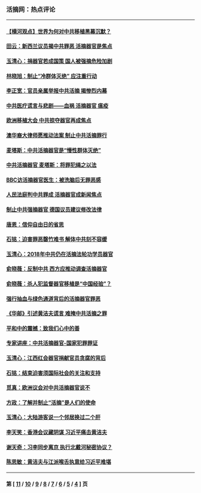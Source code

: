 ### 活摘网：热点评论
---
#### [【横河观点】世界为何对中共移植黑幕沉默？](../../pages/nf5879/n13244249.md?09240430) 
#### [田云：新西兰议员揭中共罪恶 活摘器官是焦点](../../pages/nf5879/n13070629.md?09240430) 
#### [玉清心：捐器官若成国策 国人被强摘危险加剧](../../pages/nf5879/n12802713.md?09240430) 
#### [林晓旭：制止“冷群体灭绝” 应注重行动](../../pages/nf5879/n12779736.md?09240430) 
#### [李正宽：官员亲属举报中共活摘 揭惨烈内幕](../../pages/nf5879/n12684490.md?09240430) 
#### [中共医疗谎言与悲剧——血祸 活摘器官 瘟疫](../../pages/nf5879/n12372103.md?09240430) 
#### [欧洲移植大会 中共掠夺器官再成焦点](../../pages/nf5879/n11538883.md?09240430) 
#### [澳华裔大律师愿推动法案 制止中共活摘罪行](../../pages/nf5879/n11377039.md?09240430) 
#### [麦塔斯：中共活摘器官是“慢性群体灭绝”](../../pages/nf5879/n11350529.md?09240430) 
#### [中共活摘器官 麦塔斯：将罪犯绳之以法](../../pages/nf5879/n11347973.md?09240430) 
#### [BBC访活摘器官医生：被洗脑后无罪恶感](../../pages/nf5879/n11335935.md?09240430) 
#### [人民法庭判中共罪成 活摘器官成新闻焦点](../../pages/nf5879/n11331578.md?09240430) 
#### [制止中共强摘器官 德国议员建议修改法律](../../pages/nf5879/n11249451.md?09240430) 
#### [唐恩：信仰自由日的省思](../../pages/nf5879/n11003525.md?09240430) 
#### [石铭：迫害罪恶罄竹难书  解体中共刻不容缓](../../pages/nf5879/n10942855.md?09240430) 
#### [玉清心：2018年中共仍在活摘法轮功学员器官](../../pages/nf5879/n10914646.md?09240430) 
#### [俞晓薇：反制中共 西方应推动调查活摘器官](../../pages/nf5879/n10794671.md?09240430) 
#### [俞晓薇：杀人犯监督器官移植是“中国经验”？](../../pages/nf5879/n10466427.md?09240430) 
#### [强行抽血与绿色通道背后的活摘器官罪恶](../../pages/nf5879/n10004708.md?09240430) 
#### [《华邮》引述黄洁夫谎言 难掩中共活摘之罪](../../pages/nf5879/n9642309.md?09240430) 
#### [平和中的震撼：致我们心中的善](../../pages/nf5879/n9021123.md?09240430) 
#### [专家讲座：中共活摘器官-国家犯罪罪证](../../pages/nf5879/n8828153.md?09240430) 
#### [玉清心：江西红会器官捐献官员贪腐的背后](../../pages/nf5879/n8522122.md?09240430) 
#### [石铭：结束迫害须国际社会的关注和支持](../../pages/nf5879/n8443497.md?09240430) 
#### [觅真：欧洲议会对中共活摘器官说不](../../pages/nf5879/n8337486.md?09240430) 
#### [方政：了解并制止“活摘”是人们的使命](../../pages/nf5879/n8329214.md?09240430) 
#### [玉清心：大陆游客说一个邻居换过二个肝](../../pages/nf5879/n8291404.md?09240430) 
#### [李天笑：香港会议藏阴谋 习近平痛击黄洁夫](../../pages/nf5879/n8241459.md?09240430) 
#### [谢天奇：习李同步离京 执行北戴河秘密协议？](../../pages/nf5879/n8230418.md?09240430) 
#### [陈思敏：黄洁夫与江派喉舌执意给习近平难堪](../../pages/nf5879/n8222166.md?09240430) 

---
#### 第 [ [11](./11.md?09240430) / [10](./10.md?09240430) / [9](./9.md?09240430) / [8](./8.md?09240430) / [7](./7.md?09240430) / [6](./6.md?09240430) / [5](./5.md?09240430) / [4](./4.md?09240430) ] 页
